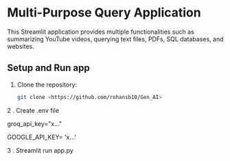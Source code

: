# Multi-Purpose Query Application

This Streamlit application provides multiple functionalities such as summarizing YouTube videos, querying text files, PDFs, SQL databases, and websites.

## Setup and Run app

1. Clone the repository:
   ```sh
   git clone <https://github.com/rohansb10/Gen_AI>

2 . Create .env file


   groq_api_key="x..."


   
   GOOGLE_API_KEY= 'x...'


3 . Streamlit run app.py
     
